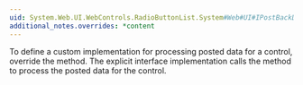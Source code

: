 ```yaml
---
uid: System.Web.UI.WebControls.RadioButtonList.System#Web#UI#IPostBackDataHandler#LoadPostData(System.String,System.Collections.Specialized.NameValueCollection)
additional_notes.overrides: *content
---
```


<p>To define a custom implementation for processing posted data for a <xref href="System.Web.UI.WebControls.RadioButtonList"></xref> control, override the <xref href="System.Web.UI.WebControls.RadioButtonList.LoadPostData(System.String,System.Collections.Specialized.NameValueCollection)"></xref> method. The explicit interface implementation calls the <xref href="System.Web.UI.WebControls.RadioButtonList.LoadPostData(System.String,System.Collections.Specialized.NameValueCollection)"></xref> method to process the posted data for the control.</p>


